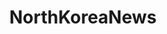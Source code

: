 ---
title: NorthKoreaNews
crosslinks:
- worldnews
- WarUpdates
- UnexpectedDS9
- AskReddit
- AMA
- CivPolitics
- space
- india
- conspiracy
- northkorea
- worldpolitics
- PORTOFDANDONG
- trees
---